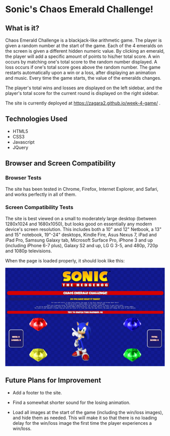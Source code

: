 # Sonic's Chaos Emerald Challenge!

## What is it?

Chaos Emerald Challenge is a blackjack-like arithmetic game. The player is given a random number at the start of the game. Each of the 4 emeralds on the screen is given a different hidden numeric value. By clicking an emerald, the player will add a specific amount of points to his/her total score. A win occurs by matching one's total score to the random number displayed. A loss occurs if one's total score goes above the random number. The game restarts automatically upon a win or a loss, after displaying an animation and music. Every time the game starts, the value of the emeralds changes.

The player's total wins and losses are displayed on the left sidebar, and the player's total score for the current round is displayed on the right sidebar.

The site is currently deployed at https://zagara2.github.io/week-4-game/ .

## Technologies Used

* HTML5
* CSS3
* Javascript
* JQuery

## Browser and Screen Compatibility

### Browser Tests

The site has been tested in Chrome, Firefox, Internet Explorer, and Safari, and works perfectly in all of them.

### Screen Compatibility Tests

The site is best viewed on a small to moderately large desktop (between 1280x1024 and 1680x1050), but looks good on essentially any modern device's screen resolution. This includes both a 10" and 12" Netbook, a 13" and 15" notebook, 19"-24" desktops, Kindle Fire, Asus Nexus 7, iPad and iPad Pro, Samsung Galaxy tab, Microsoft Surface Pro, iPhone 3 and up (including iPhone 6-7 plus), Galaxy S2 and up, LG G 3-5, and 480p, 720p and 1080p televisions. 

When the page is loaded properly, it should look like this:

![Homepage](/assets/images/crystalcollector.JPG)

## Future Plans for Improvement

* Add a footer to the site.

* Find a somewhat shorter sound for the losing animation. 

* Load all images at the start of the game (including the win/loss images), and hide them as needed. This will make it so that there is no loading delay for the win/loss image the first time the player experiences a win/loss. 



